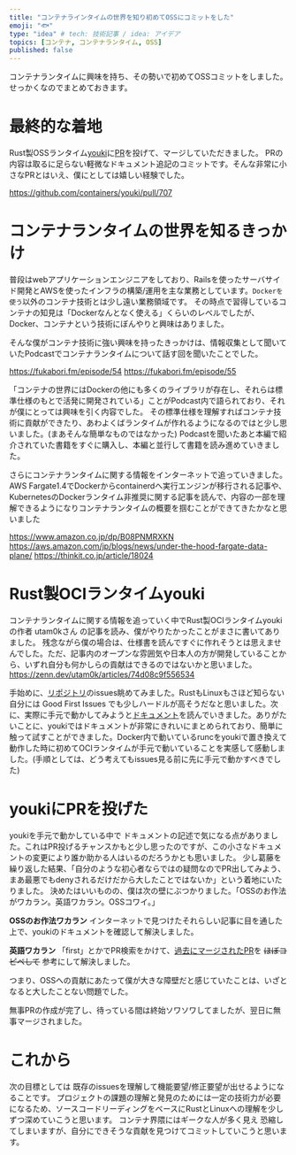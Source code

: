 ```yaml
---
title: "コンテナラインタイムの世界を知り初めてOSSにコミットをした"
emoji: "🐟"
type: "idea" # tech: 技術記事 / idea: アイデア
topics: [コンテナ, コンテナランタイム, OSS]
published: false
---
```


コンテナランタイムに興味を持ち、その勢いで初めてOSSコミットをしました。せっかくなのでまとめておきます。

# 最終的な着地
Rust製OSSランタイム[youki](https://github.com/containers/youki)に[PR](https://github.com/containers/youki/pull/707)を投げて、マージしていただきました。
PRの内容は取るに足らない軽微なドキュメント追記のコミットです。そんな非常に小さなPRとはいえ、僕にとしては嬉しい経験でした。

https://github.com/containers/youki/pull/707

# コンテナランタイムの世界を知るきっかけ
普段はwebアプリケーションエンジニアをしており、Railsを使ったサーバサイド開発とAWSを使ったインフラの構築/運用を主な業務としています。`Dockerを使う`以外のコンテナ技術とは少し遠い業務領域です。
その時点で習得しているコンテナの知見は「Dockerなんとなく使える」くらいのレベルでしたが、Docker、コンテナという技術にぼんやりと興味はありました。

そんな僕がコンテナ技術に強い興味を持ったきっかけは、情報収集として聞いていたPodcastでコンテナランタイムについて話す回を聞いたことでした。

https://fukabori.fm/episode/54
https://fukabori.fm/episode/55

「コンテナの世界にはDockerの他にも多くのライブラリが存在し、それらは標準仕様のもとで活発に開発されている」ことがPodcast内で語られており、それが僕にとっては興味を引く内容でした。
その標準仕様を理解すればコンテナ技術に貢献ができたり、あわよくばランタイムが作れるようになるのではと少し思いました。(まあそんな簡単なものではなかった)
Podcastを聞いたあと本編で紹介されていた書籍をすぐに購入し、本編と並行して書籍を読み進めていきました。

さらにコンテナランタイムに関する情報をインターネットで追っていきました。AWS Fargate1.4でDockerからcontainerdへ実行エンジンが移行される記事や、KubernetesのDockerランタイム非推奨に関する記事を読んで、内容の一部を理解できるようになりコンテナランタイムの概要を掴むことができてきたかなと思いました

https://www.amazon.co.jp/dp/B08PNMRXKN
https://aws.amazon.com/jp/blogs/news/under-the-hood-fargate-data-plane/
https://thinkit.co.jp/article/18024


# Rust製OCIランタイムyouki
コンテナランタイムに関する情報を追っていく中でRust製OCIランタイムyoukiの作者 utam0kさん の記事を読み、僕がやりたかったことがまさに書いてありました。
残念ながら僕の場合は、仕様書を読んですぐに作れそうとは思えませんでした。ただ、記事内のオープンな雰囲気や日本人の方が開発していることから、いずれ自分も何かしらの貢献はできるのではないかと思いました。
https://zenn.dev/utam0k/articles/74d08c9f556534

手始めに、[リポジトリ](https://github.com/containers/youki)のissues眺めてみました。RustもLinuxもさほど知らない自分には Good First Issues でも少しハードルが高そうだなと思いました。次に、実際に手元で動かしてみようと[ドキュメント](https://containers.github.io/youki/)を読んでいきました。ありがたいことに、youkiではドキュメントが非常にきれいにまとめられており、簡単に触って試すことができました。Docker内で動いているruncをyoukiで置き換えて動作した時に初めてOCIランタイムが手元で動いていることを実感して感動しました。(手順としては、どう考えてもissues見る前に先に手元で動かすべきでした)


# youkiにPRを投げた
youkiを手元で動かしている中で ドキュメントの記述で気になる点がありました。これはPR投げるチャンスかもと少し思ったのですが、この小さなドキュメントの変更により誰か助かる人はいるのだろうかとも思いました。
少し葛藤を繰り返した結果、「自分のような初心者ならではの疑問なのでPR出してみよう、まあ最悪でもdenyされるだけだから大したことではないか」という着地にいたりました。
決めたはいいものの、僕は次の壁にぶつかりました。「OSSのお作法がワカラン。英語ワカラン。OSSコワイ。」

**OSSのお作法ワカラン**
インターネットで見つけたそれらしい記事に目を通した上で、youkiのドキュメントを確認して解決しました。

**英語ワカラン**
「first」とかでPR検索をかけて、[過去にマージされたPR](https://github.com/containers/youki/pull/631)を ~~ほぼコピペして~~ 参考にして解決しました。

つまり、OSSへの貢献にあたって僕が大きな障壁だと感じていたことは、いざとなると大したことない問題でした。

無事PRの作成が完了し、待っている間は終始ソワソワしてましたが、翌日に無事マージされました。

# これから
次の目標としては 既存のissuesを理解して機能要望/修正要望が出せるようになることです。
プロジェクトの課題の理解と発見のためには一定の技術力が必要になるため、ソースコードリーディングをベースにRustとLinuxへの理解を少しずつ深めていこうと思います。
コンテナ界隈にはギークな人が多く見え 恐縮してしまいますが、自分にできそうな貢献を見つけてコミットしていこうと思います。
